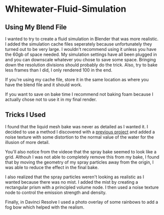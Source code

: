 # Whitewater-Fluid-Simulation

## Using My Blend File

I wanted to try to create a fluid simulation in Blender that was more realistic. I added the simulation cache files seperately because unfortunately they turned out to be very large. I wouldn't recommend using it unless you have the 60gb of space needed. My simulation settings have all been plugged in and you can downscale whatever you chose to save some space. Bringing down the resolution divisions should probably do the trick. Also, try to bake less frames than I did, I only rendered 100 in the end. 

If you're using my cache file, store it in the same location as where you have the blend file and it should work. 

If you want to save on bake time I recommend not baking foam because I actually chose not to use it in my final render.

## Tricks I Used 

I found that the liquid mesh bake was never as detailed as I wanted it. I decided to use a method I discovered with a [previous project](https://youtu.be/3oI_8MdwKiY) and added a noise texture with some distortion to the normal value of the water for the illusion of more detail. 

You'll also notice from the videoe that the spray bake seemed to look like a grid. Althouh I was not able to completely remove this from my bake, I found that by moving the geometry of my spray particles away from the origin, I was able to reduce the effect in the final bake.

I also realized that the spray particles weren't looking as realistic as I wanted because there was no mist. I added the mist by creating a rectangular prism with a principled volume node. I then used a noise texture node to control the emission strength and density.

Finally, in Davinci Resolve I used a photo overlay of some rainbows to add a fog bow which helped with the realism. 
